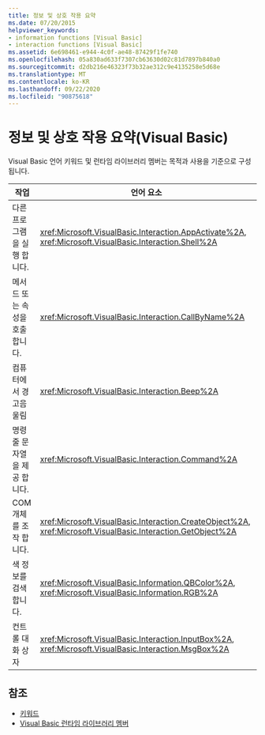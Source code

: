 ```yaml
---
title: 정보 및 상호 작용 요약
ms.date: 07/20/2015
helpviewer_keywords:
- information functions [Visual Basic]
- interaction functions [Visual Basic]
ms.assetid: 6e698461-e944-4c0f-ae48-87429f1fe740
ms.openlocfilehash: 05a830ad633f7307cb63630d02c81d7897b840a0
ms.sourcegitcommit: d2db216e46323f73b32ae312c9e4135258e5d68e
ms.translationtype: MT
ms.contentlocale: ko-KR
ms.lasthandoff: 09/22/2020
ms.locfileid: "90875618"
---
```

# <a name="information-and-interaction-summary-visual-basic"></a>정보 및 상호 작용 요약(Visual Basic)

Visual Basic 언어 키워드 및 런타임 라이브러리 멤버는 목적과 사용을 기준으로 구성 됩니다.  
  
|작업|언어 요소|  
|------------|----------------------|  
|다른 프로그램을 실행 합니다.|<xref:Microsoft.VisualBasic.Interaction.AppActivate%2A>, <xref:Microsoft.VisualBasic.Interaction.Shell%2A>|  
|메서드 또는 속성을 호출 합니다.|<xref:Microsoft.VisualBasic.Interaction.CallByName%2A>|  
|컴퓨터에서 경고음 울림|<xref:Microsoft.VisualBasic.Interaction.Beep%2A>|  
|명령줄 문자열을 제공 합니다.|<xref:Microsoft.VisualBasic.Interaction.Command%2A>|  
|COM 개체를 조작 합니다.|<xref:Microsoft.VisualBasic.Interaction.CreateObject%2A>, <xref:Microsoft.VisualBasic.Interaction.GetObject%2A>|  
|색 정보를 검색 합니다.|<xref:Microsoft.VisualBasic.Information.QBColor%2A>, <xref:Microsoft.VisualBasic.Information.RGB%2A>|  
|컨트롤 대화 상자|<xref:Microsoft.VisualBasic.Interaction.InputBox%2A>, <xref:Microsoft.VisualBasic.Interaction.MsgBox%2A>|  
  
## <a name="see-also"></a>참조

- [키워드](index.md)
- [Visual Basic 런타임 라이브러리 멤버](../runtime-library-members.md)
